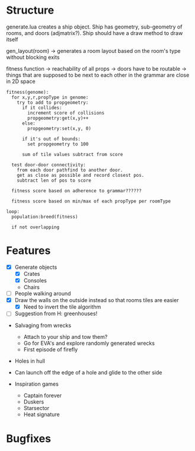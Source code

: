 # Structure

generate.lua creates a ship object. Ship has geometry, sub-geometry of rooms, and doors (adjmatrix?).
Ship should have a draw method to draw itself

gen_layout(room)
-> generates a room layout based on the room's type without blocking exits

fitness function
-> reachability of all props
-> doors have to be routable
-> things that are supposed to be next to each other in the grammar are close in 2D space

```
fitness(genome):
  for x,y,r,propType in genome:
    try to add to propgeometry:
      if it collides:
        increment score of collisions
        propgeometry:get(x,y)++
      else:
        propgeometry:set(x,y, 0)
      
      if it's out of bounds:
        set propgeometry to 100
      
      sum of tile values subtract from score
      
  test door-door connectivity:
    from each door pathfind to another door.
    get as close as possible and record closest pos.
    subtract len of pos to score

  fitness score based on adherence to grammar??????
  
  fitness score based on min/max of each propType per roomType

loop:
  population:breed(fitness)
  
  if not overlapping
```

# Features
- [x] Generate objects
  - [x] Crates
  - [x] Consoles
  - Chairs
- [ ] People walking around
- [x] Draw the walls on the outside instead so that rooms tiles are easier
  - [x] Need to invert the tile algorithm
- [ ] Suggestion from H: greenhouses!

- Salvaging from wrecks
  - Attach to your ship and tow them?
  - Go for EVA's and explore randomly generated wrecks
  - First episode of firefly
  
- Holes in hull
- Can launch off the edge of a hole and glide to the other side
  
- Inspiration games
  - Captain forever
  - Duskers
  - Starsector
  - Heat signature

# Bugfixes
